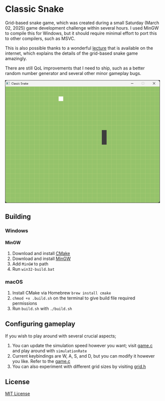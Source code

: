 # Classic Snake

Grid-based snake game, which was created during a small Saturday (March 02, 2025) game development challenge within
several hours. I used MinGW to compile this for Windows, but it should require minimal effort to port this to other
compilers, such as MSVC.

This is also possible thanks to a
wonderful [lecture](https://www.kosbie.net/cmu/fall-10/15-110/handouts/snake/snake.html#:~:text=In%20the%20game%20of%20Snake,as%20possible%20before%20that%20happens.)
that is available on the internet, which explains the details of the grid-based snake game amazingly.

There are still QoL improvements that I need to ship, such as a better random number generator and several other minor
gameplay bugs.

<p align="center">
    <img alt="Gameplay footage" src="https://github.com/iozsaygi/c-snake/blob/main/assets/gameplay-first-update.gif?raw=true">
</p>

## Building

### Windows

#### MinGW

1. Download and install [CMake](https://cmake.org/)
2. Download and install [MinGW](https://sourceforge.net/projects/mingw/)
3. Add `MinGW` to path
4. Run `win32-build.bat`

### macOS

1. Install CMake via Homebrew `brew install cmake`
2. `chmod +x .build.sh` on the terminal to give build file required permissions
3. Run `build.sh` with `./build.sh`

## Configuring gameplay

If you wish to play around with several crucial aspects;

1. You can update the simulation speed however you want;
   visit [game.c](https://github.com/iozsaygi/c-snake/blob/main/src/game.c) and play around with `simulationRate`
2. Current keybindings are W, A, S, and D, but you can modify it however you like. Refer to
   the [game.c](https://github.com/iozsaygi/c-snake/blob/main/src/game.c)
3. You can also experiment with different grid sizes by
   visiting [grid.h](https://github.com/iozsaygi/c-snake/blob/main/include/grid.h)

## License

[MIT License](https://github.com/iozsaygi/c-snake/blob/main/LICENSE)
